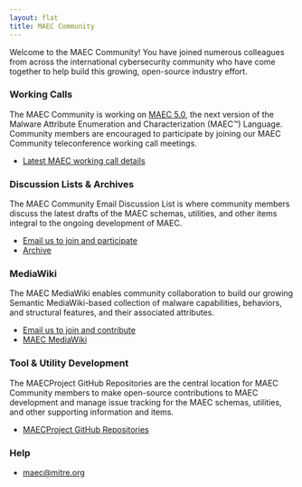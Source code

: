 ```yaml
---
layout: flat
title: MAEC Community
---
```



Welcome to the MAEC Community! You have joined numerous colleagues from across the international cybersecurity community who have come together to help build this growing, open-source industry effort.

### Working Calls

The MAEC Community is working on [MAEC 5.0](/documentation/roadmap/), the next version of the Malware Attribute Enumeration and Characterization (MAEC™) Language. Community members are encouraged to participate by joining our MAEC Community teleconference working call meetings.

* [Latest MAEC working call details](/working-call/)

### Discussion Lists & Archives

The MAEC Community Email Discussion List is where community members discuss the latest drafts of the MAEC schemas, utilities, and other items integral to the ongoing development of MAEC.

* [Email us to join and participate](mailto:maec@mitre.org)
* [Archive](http://making-security-measurable.1364806.n2.nabble.com/MAEC-Malware-Attribute-Enumeration-and-Characterization-f4094903.html)

### MediaWiki

The MAEC MediaWiki enables community collaboration to build our growing Semantic MediaWiki-based collection of malware capabilities, behaviors, and structural features, and their associated attributes.

* [Email us to join and contribute](mailto:maec@mitre.org)
* [MAEC MediaWiki](https://collaborate.mitre.org/maec/index.php/Malware_Attribute_Enumeration_and_Characterization)

### Tool & Utility Development

The MAECProject GitHub Repositories are the central location for MAEC Community members to make open-source contributions to MAEC development and manage issue tracking for the MAEC schemas, utilities, and other supporting information and items.

* [MAECProject GitHub Repositories](https://github.com/MAECProject)

### Help

* maec@mitre.org


